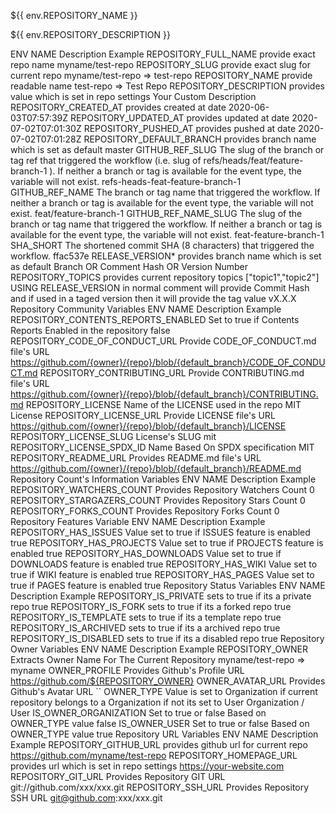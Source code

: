 ${{ env.REPOSITORY_NAME }}

${{ env.REPOSITORY_DESCRIPTION }}

ENV NAME Description Example
REPOSITORY_FULL_NAME provide exact repo name myname/test-repo
REPOSITORY_SLUG provide exact slug for current repo myname/test-repo => test-repo
REPOSITORY_NAME provide readable name test-repo => Test Repo
REPOSITORY_DESCRIPTION provides value which is set in repo settings Your Custom Description
REPOSITORY_CREATED_AT provides created at date 2020-06-03T07:57:39Z
REPOSITORY_UPDATED_AT provides updated at date 2020-07-02T07:01:30Z
REPOSITORY_PUSHED_AT provides pushed at date 2020-07-02T07:01:28Z
REPOSITORY_DEFAULT_BRANCH provides branch name which is set as default master
GITHUB_REF_SLUG The slug of the branch or tag ref that triggered the workflow (i.e. slug of refs/heads/feat/feature-branch-1 ). If neither a branch or tag is available for the event type, the variable will not exist. refs-heads-feat-feature-branch-1
GITHUB_REF_NAME The branch or tag name that triggered the workflow. If neither a branch or tag is available for the event type, the variable will not exist. feat/feature-branch-1
GITHUB_REF_NAME_SLUG The slug of the branch or tag name that triggered the workflow. If neither a branch or tag is available for the event type, the variable will not exist. feat-feature-branch-1
SHA_SHORT The shortened commit SHA (8 characters) that triggered the workflow. ffac537e
RELEASE_VERSION\* provides branch name which is set as default Branch OR Comment Hash OR Version Number
REPOSITORY_TOPICS provides current repository topics ["topic1","topic2"]
USING RELEASE_VERSION in normal comment will provide Commit Hash and if used in a taged version then it will provide the tag value vX.X.X
Repository Community Variables
ENV NAME Description Example
REPOSITORY_CONTENTS_REPORTS_ENABLED Set to true if Contents Reports Enabled in the repository false
REPOSITORY_CODE_OF_CONDUCT_URL Provide CODE_OF_CONDUCT.md file's URL https://github.com/{owner}/{repo}/blob/{default_branch}/CODE_OF_CONDUCT.md
REPOSITORY_CONTRIBUTING_URL Provide CONTRIBUTING.md file's URL https://github.com/{owner}/{repo}/blob/{default_branch}/CONTRIBUTING.md
REPOSITORY_LICENSE Name of the LICENSE used in the repo MIT License
REPOSITORY_LICENSE_URL Provide LICENSE file's URL https://github.com/{owner}/{repo}/blob/{default_branch}/LICENSE
REPOSITORY_LICENSE_SLUG License's SLUG mit
REPOSITORY_LICENSE_SPDX_ID Name Based On SPDX specification MIT
REPOSITORY_README_URL Provides README.md file's URL https://github.com/{owner}/{repo}/blob/{default_branch}/README.md
Repository Count's Information Variables
ENV NAME Description Example
REPOSITORY_WATCHERS_COUNT Provides Repository Watchers Count 0
REPOSITORY_STARGAZERS_COUNT Provides Repository Stars Count 0
REPOSITORY_FORKS_COUNT Provides Repository Forks Count 0
Repository Features Variable
ENV NAME Description Example
REPOSITORY_HAS_ISSUES Value set to true if ISSUES feature is enabled true
REPOSITORY_HAS_PROJECTS Value set to true if PROJECTS feature is enabled true
REPOSITORY_HAS_DOWNLOADS Value set to true if DOWNLOADS feature is enabled true
REPOSITORY_HAS_WIKI Value set to true if WIKI feature is enabled true
REPOSITORY_HAS_PAGES Value set to true if PAGES feature is enabled true
Repository Status Variables
ENV NAME Description Example
REPOSITORY_IS_PRIVATE sets to true if its a private repo true
REPOSITORY_IS_FORK sets to true if its a forked repo true
REPOSITORY_IS_TEMPLATE sets to true if its a template repo true
REPOSITORY_IS_ARCHIVED sets to true if its a archived repo true
REPOSITORY_IS_DISABLED sets to true if its a disabled repo true
Repository Owner Variables
ENV NAME Description Example
REPOSITORY_OWNER Extracts Owner Name For The Current Repository myname/test-repo => myname
OWNER_PROFILE Provides Github's Profile URL https://github.com/${REPOSITORY_OWNER}
OWNER_AVATAR_URL Provides Github's Avatar URL ``
OWNER_TYPE Value is set to Organization if current repository belongs to a Organization if not its set to User Organization / User
IS_OWNER_ORGANIZATION Set to true or false Based on OWNER_TYPE value false
IS_OWNER_USER Set to true or false Based on OWNER_TYPE value true
Repository URL Variables
ENV NAME Description Example
REPOSITORY_GITHUB_URL provides github url for current repo https://github.com/myname/test-repo
REPOSITORY_HOMEPAGE_URL provides url which is set in repo settings https://your-website.com
REPOSITORY_GIT_URL Provides Repository GIT URL git://github.com/xxx/xxx.git
REPOSITORY_SSH_URL Provides Repository SSH URL git@github.com:xxx/xxx.git
